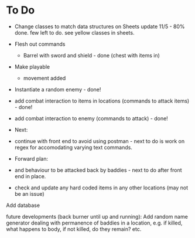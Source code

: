 # To Do

- Change classes to match data structures on Sheets
  update 11/5 - 80% done. few left to do. see yellow classes in sheets.

- Flesh out commands
  - Barrel with sword and shield - done (chest with items in)
- Make playable
  - movement added
- Instantiate a random enemy - done! 
- add combat interaction to items in locations (commands to attack items) - done!
- add combat interaction to enemy (commands to attack) - done!

- Next:
- continue with front end to avoid using postman - next to do is work on regex for accomodating varying text commands.

- Forward plan:
- and behaviour to be attacked back by baddies - next to do after front end in place.
- check and update any hard coded items in any other locations (may not be an issue)

Add database

future developments (back burner until up and running):
Add random name generator
dealing with permanence of baddies in a location, e.g. if killed, what happens to body, if not killed, do they remain? etc.